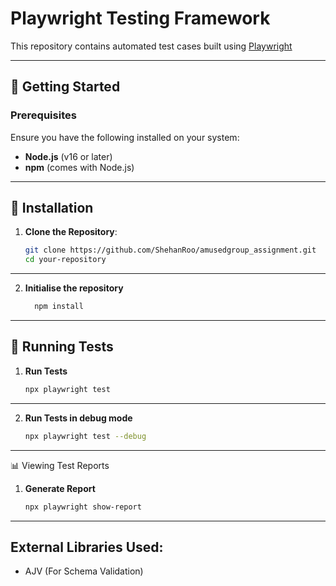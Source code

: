 # Playwright Testing Framework

This repository contains automated test cases built using [Playwright](https://playwright.dev/)

---

## 🚀 Getting Started

### Prerequisites

Ensure you have the following installed on your system:
- **Node.js** (v16 or later)
- **npm** (comes with Node.js)

---

## 📂 Installation
1. **Clone the Repository**:
   ```bash
   git clone https://github.com/ShehanRoo/amusedgroup_assignment.git
   cd your-repository
---

2. **Initialise the repository**
   ```bash
     npm install
---
## 🧪 Running Tests

1. **Run Tests**
   ```bash
   npx playwright test
---
2. **Run Tests in debug mode**
   ```bash
   npx playwright test --debug
---

📊 Viewing Test Reports

1. **Generate Report**
   ```bash
   npx playwright show-report
---

## External Libraries Used:
- AJV (For Schema Validation)
